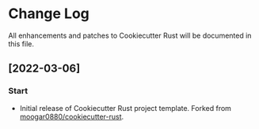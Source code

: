 # Change Log
All enhancements and patches to Cookiecutter Rust will be documented in this file.

## [2022-03-06]
### Start
- Initial release of Cookiecutter Rust project template.
  Forked from [moogar0880/cookiecutter-rust](https://github.com/moogar0880/cookiecutter-rust).
